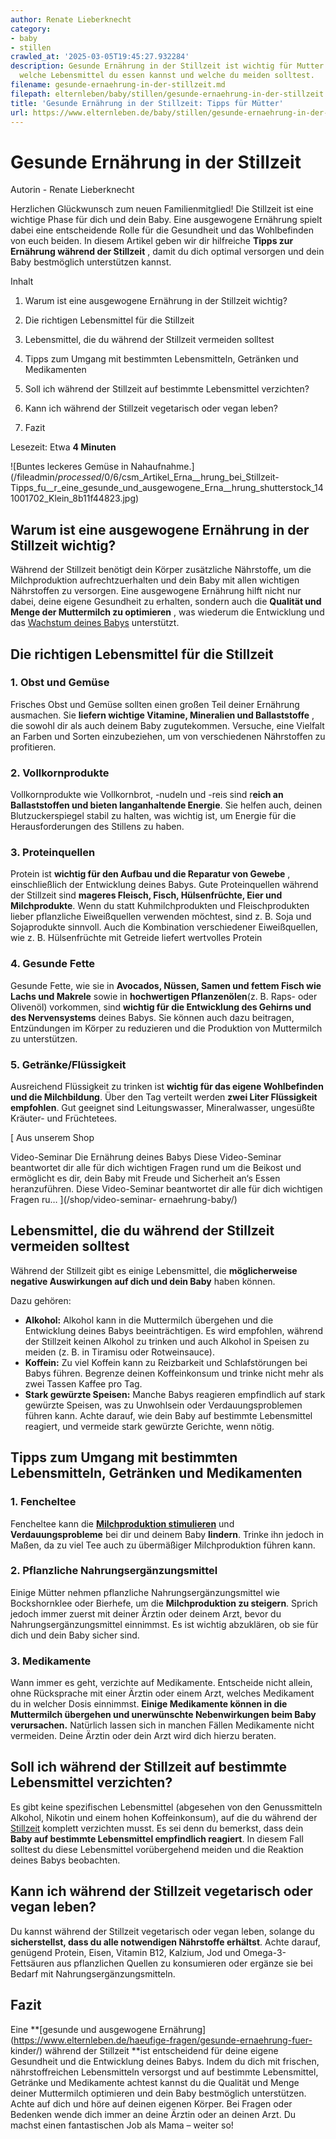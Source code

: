 ```yaml
---
author: Renate Lieberknecht
category:
- baby
- stillen
crawled_at: '2025-03-05T19:45:27.932284'
description: Gesunde Ernährung in der Stillzeit ist wichtig für Mutter und Kind. Erfahre,
  welche Lebensmittel du essen kannst und welche du meiden solltest.
filename: gesunde-ernaehrung-in-der-stillzeit.md
filepath: elternleben/baby/stillen/gesunde-ernaehrung-in-der-stillzeit.md
title: 'Gesunde Ernährung in der Stillzeit: Tipps für Mütter'
url: https://www.elternleben.de/baby/stillen/gesunde-ernaehrung-in-der-stillzeit/
---
```


#  Gesunde Ernährung in der Stillzeit

Autorin - Renate Lieberknecht

Herzlichen Glückwunsch zum neuen Familienmitglied! Die Stillzeit ist eine
wichtige Phase für dich und dein Baby. Eine ausgewogene Ernährung spielt dabei
eine entscheidende Rolle für die Gesundheit und das Wohlbefinden von euch
beiden. In diesem Artikel geben wir dir hilfreiche **Tipps zur Ernährung
während der Stillzeit** , damit du dich optimal versorgen und dein Baby
bestmöglich unterstützen kannst.

Inhalt

1. Warum ist eine ausgewogene Ernährung in der Stillzeit wichtig?

2. Die richtigen Lebensmittel für die Stillzeit

3. Lebensmittel, die du während der Stillzeit vermeiden solltest

4. Tipps zum Umgang mit bestimmten Lebensmitteln, Getränken und Medikamenten

5. Soll ich während der Stillzeit auf bestimmte Lebensmittel verzichten?

6. Kann ich während der Stillzeit vegetarisch oder vegan leben?

7. Fazit

Lesezeit: Etwa **4 Minuten**

![Buntes leckeres Gemüse in
Nahaufnahme.](/fileadmin/_processed_/0/6/csm_Artikel_Erna__hrung_bei_Stillzeit-
Tipps_fu__r_eine_gesunde_und_ausgewogene_Erna__hrung_shutterstock_141001702_Klein_8b11f44823.jpg)

##  Warum ist eine ausgewogene Ernährung in der Stillzeit wichtig?

Während der Stillzeit benötigt dein Körper zusätzliche Nährstoffe, um die
Milchproduktion aufrechtzuerhalten und dein Baby mit allen wichtigen
Nährstoffen zu versorgen. Eine ausgewogene Ernährung hilft nicht nur dabei,
deine eigene Gesundheit zu erhalten, sondern auch die **Qualität und Menge der
Muttermilch zu optimieren** , was wiederum die Entwicklung und das [Wachstum
deines Babys](https://www.elternleben.de/haeufige-fragen/wachstumsschub-baby/)
unterstützt.

##  Die richtigen Lebensmittel für die Stillzeit

### 1\. Obst und Gemüse

Frisches Obst und Gemüse sollten einen großen Teil deiner Ernährung ausmachen.
Sie **liefern wichtige Vitamine, Mineralien und Ballaststoffe** , die sowohl
dir als auch deinem Baby zugutekommen. Versuche, eine Vielfalt an Farben und
Sorten einzubeziehen, um von verschiedenen Nährstoffen zu profitieren.

### 2\. Vollkornprodukte

Vollkornprodukte wie Vollkornbrot, -nudeln und -reis sind r**eich an
Ballaststoffen und bieten langanhaltende Energie**. Sie helfen auch, deinen
Blutzuckerspiegel stabil zu halten, was wichtig ist, um Energie für die
Herausforderungen des Stillens zu haben.

### 3\. Proteinquellen

Protein ist **wichtig für den Aufbau und die Reparatur von Gewebe** ,
einschließlich der Entwicklung deines Babys. Gute Proteinquellen während der
Stillzeit sind **mageres Fleisch, Fisch, Hülsenfrüchte, Eier und
Milchprodukte**. Wenn du statt Kuhmilchprodukten und Fleischprodukten lieber
pflanzliche Eiweißquellen verwenden möchtest, sind z. B. Soja und Sojaprodukte
sinnvoll. Auch die Kombination verschiedener Eiweißquellen, wie z. B.
Hülsenfrüchte mit Getreide liefert wertvolles Protein

### 4\. Gesunde Fette

Gesunde Fette, wie sie in **Avocados, Nüssen, Samen und fettem Fisch wie Lachs
und Makrele** sowie in **hochwertigen Pflanzenölen**(z. B. Raps- oder
Olivenöl) vorkommen, sind **wichtig für die Entwicklung des Gehirns und des
Nervensystems** deines Babys. Sie können auch dazu beitragen, Entzündungen im
Körper zu reduzieren und die Produktion von Muttermilch zu unterstützen.

### 5\. Getränke/Flüssigkeit

Ausreichend Flüssigkeit zu trinken ist **wichtig für das eigene Wohlbefinden
und die Milchbildung**. Über den Tag verteilt werden **zwei Liter Flüssigkeit
empfohlen**. Gut geeignet sind Leitungswasser, Mineralwasser, ungesüßte
Kräuter- und Früchtetees.

[ Aus unserem Shop

Video-Seminar Die Ernährung deines Babys Diese Video-Seminar beantwortet dir
alle für dich wichtigen Fragen rund um die Beikost und ermöglicht es dir, dein
Baby mit Freude und Sicherheit an‘s Essen heranzuführen. Diese Video-Seminar
beantwortet dir alle für dich wichtigen Fragen ru…  ](/shop/video-seminar-
ernaehrung-baby/)

##  Lebensmittel, die du während der Stillzeit vermeiden solltest

Während der Stillzeit gibt es einige Lebensmittel, die **möglicherweise
negative Auswirkungen auf dich und dein Baby** haben können.

Dazu gehören:

  * **Alkohol:** Alkohol kann in die Muttermilch übergehen und die Entwicklung deines Babys beeinträchtigen. Es wird empfohlen, während der Stillzeit keinen Alkohol zu trinken und auch Alkohol in Speisen zu meiden (z. B. in Tiramisu oder Rotweinsauce).
  * **Koffein:** Zu viel Koffein kann zu Reizbarkeit und Schlafstörungen bei Babys führen. Begrenze deinen Koffeinkonsum und trinke nicht mehr als zwei Tassen Kaffee pro Tag.
  * **Stark gewürzte Speisen:** Manche Babys reagieren empfindlich auf stark gewürzte Speisen, was zu Unwohlsein oder Verdauungsproblemen führen kann. Achte darauf, wie dein Baby auf bestimmte Lebensmittel reagiert, und vermeide stark gewürzte Gerichte, wenn nötig.

##  Tipps zum Umgang mit bestimmten Lebensmitteln, Getränken und Medikamenten

### 1\. Fencheltee

Fencheltee kann die **[Milchproduktion
stimulieren](https://www.elternleben.de/baby/stillen/milchbildung-anregen/)**
und **Verdauungsprobleme** bei dir und deinem Baby **lindern**. Trinke ihn
jedoch in Maßen, da zu viel Tee auch zu übermäßiger Milchproduktion führen
kann.

### 2\. Pflanzliche Nahrungsergänzungsmittel

Einige Mütter nehmen pflanzliche Nahrungsergänzungsmittel wie Bockshornklee
oder Bierhefe, um die **Milchproduktion zu steigern**. Sprich jedoch immer
zuerst mit deiner Ärztin oder deinem Arzt, bevor du Nahrungsergänzungsmittel
einnimmst. Es ist wichtig abzuklären, ob sie für dich und dein Baby sicher
sind.

### 3\. Medikamente

Wann immer es geht, verzichte auf Medikamente. Entscheide nicht allein, ohne
Rücksprache mit einer Ärztin oder einem Arzt, welches Medikament du in welcher
Dosis einnimmst. **Einige Medikamente können in die Muttermilch übergehen und
unerwünschte Nebenwirkungen beim Baby verursachen.** Natürlich lassen sich in
manchen Fällen Medikamente nicht vermeiden. Deine Ärztin oder dein Arzt wird
dich hierzu beraten.

##  Soll ich während der Stillzeit auf bestimmte Lebensmittel verzichten?

Es gibt keine spezifischen Lebensmittel (abgesehen von den Genussmitteln
Alkohol, Nikotin und einem hohen Koffeinkonsum), auf die du während der
[Stillzeit](https://www.elternleben.de/haeufige-fragen/stillen/) komplett
verzichten musst. Es sei denn du bemerkst, dass dein **Baby auf bestimmte
Lebensmittel empfindlich reagiert**. In diesem Fall solltest du diese
Lebensmittel vorübergehend meiden und die Reaktion deines Babys beobachten.

##  Kann ich während der Stillzeit vegetarisch oder vegan leben?

Du kannst während der Stillzeit vegetarisch oder vegan leben, solange du
**sicherstellst, dass du alle notwendigen Nährstoffe erhältst**. Achte darauf,
genügend Protein, Eisen, Vitamin B12, Kalzium, Jod und Omega-3-Fettsäuren aus
pflanzlichen Quellen zu konsumieren oder ergänze sie bei Bedarf mit
Nahrungsergänzungsmitteln.

##  Fazit

Eine **[gesunde und ausgewogene
Ernährung](https://www.elternleben.de/haeufige-fragen/gesunde-ernaehrung-fuer-
kinder/) während der Stillzeit **ist entscheidend für deine eigene Gesundheit
und die Entwicklung deines Babys. Indem du dich mit frischen, nährstoffreichen
Lebensmitteln versorgst und auf bestimmte Lebensmittel, Getränke und
Medikamente achtest kannst du die Qualität und Menge deiner Muttermilch
optimieren und dein Baby bestmöglich unterstützen. Achte auf dich und höre auf
deinen eigenen Körper. Bei Fragen oder Bedenken wende dich immer an deine
Ärztin oder an deinen Arzt. Du machst einen fantastischen Job als Mama –
weiter so!

